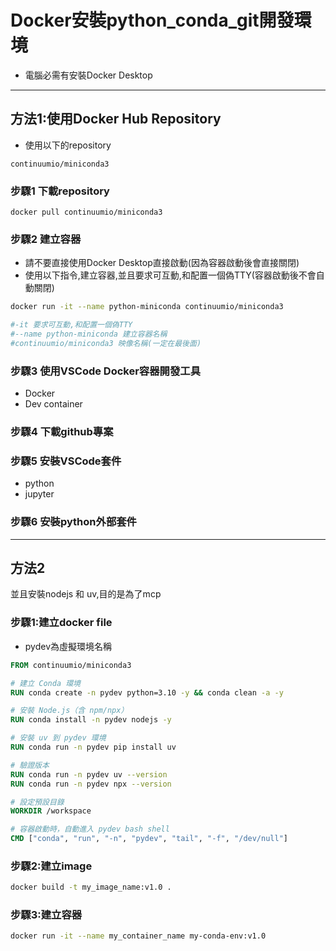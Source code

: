# Docker安裝python_conda_git開發環境
- 電腦必需有安裝Docker Desktop

---

## 方法1:使用Docker Hub Repository
- 使用以下的repository

`continuumio/miniconda3`

### 步驟1 **下載repository**

```
docker pull continuumio/miniconda3
```

### 步驟2 **建立容器**
- 請不要直接使用Docker Desktop直接啟動(因為容器啟動後會直接關閉)
- 使用以下指令,建立容器,並且要求可互動,和配置一個偽TTY(容器啟動後不會自動關閉)

```bash
docker run -it --name python-miniconda continuumio/miniconda3

#-it 要求可互動,和配置一個偽TTY
#--name python-miniconda 建立容器名稱
#continuumio/miniconda3 映像名稱(一定在最後面)
```

### 步驟3 **使用VSCode Docker容器開發工具**
- Docker
- Dev container
### 步驟4 **下載github專案**
### 步驟5 **安裝VSCode套件**
- python
- jupyter
### 步驟6 **安裝python外部套件**

---

## 方法2

並且安裝nodejs 和 uv,目的是為了mcp

### 步驟1:建立docker file

- pydev為虛擬環境名稱

```dockerfile
FROM continuumio/miniconda3

# 建立 Conda 環境
RUN conda create -n pydev python=3.10 -y && conda clean -a -y

# 安裝 Node.js（含 npm/npx）
RUN conda install -n pydev nodejs -y

# 安裝 uv 到 pydev 環境
RUN conda run -n pydev pip install uv

# 驗證版本
RUN conda run -n pydev uv --version
RUN conda run -n pydev npx --version

# 設定預設目錄
WORKDIR /workspace

# 容器啟動時，自動進入 pydev bash shell
CMD ["conda", "run", "-n", "pydev", "tail", "-f", "/dev/null"]
```

### 步驟2:建立image

```bash
docker build -t my_image_name:v1.0 .
```


### 步驟3:建立容器

```bash
docker run -it --name my_container_name my-conda-env:v1.0
```







